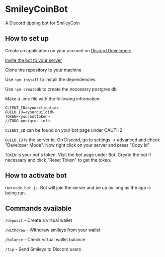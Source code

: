 # SmileyCoinBot
A Discord tipping bot for SmileyCoin

## How to set up

Create an application on your account on [Discord Developers](https://discord.com/developers/applications/)

[Invite the bot to your server](https://discordjs.guide/preparations/adding-your-bot-to-servers.html#bot-invite-links)

Clone the repository to your machine

Use `npm install` to install the dependencies
    
Use `npm createdb` to create the necessary postgres db

Make a .env file with the following information:
```
CLIENT_ID=<yourclientid>
GUILD_ID=<yourguildid>
TOKEN=<yourbottoken>
//TODO postgres info
```
`CLIENT_ID` can be found on your bot page under OAUTH2

`GUILD_ID` is the server id. On Discord, go to settings -> advanced and check "Developer Mode". Now right click on your server and press "Copy Id"

`TOKEN` is your bot's token. Visit the bot page under Bot. Create the bot if necessary and click "Reset Token" to get the token.
    
    
## How to activate bot

run `node bot.js`. Bot will join the server and be up as long as the app is being run.

## Commands available


`/deposit` - Create a virtual wallet

`/withdraw` - Withdraw smileys from your wallet

`/balance` - Check virtual wallet balance

`/tip` - Send Smileys to Discord users
